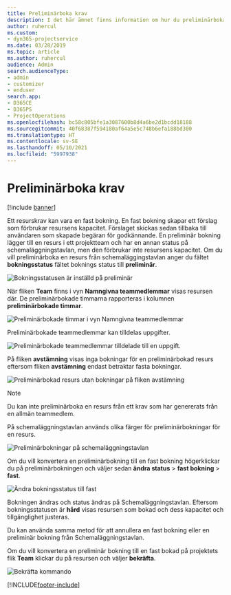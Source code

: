 ```yaml
---
title: Preliminärboka krav
description: I det här ämnet finns information om hur du preliminärbokar krav.
author: ruhercul
ms.custom:
- dyn365-projectservice
ms.date: 03/28/2019
ms.topic: article
ms.author: ruhercul
audience: Admin
search.audienceType:
- admin
- customizer
- enduser
search.app:
- D365CE
- D365PS
- ProjectOperations
ms.openlocfilehash: bc58c805bfe1a3087600b8d4a6be2d1bcdd18188
ms.sourcegitcommit: 40f68387f594180af64a5e5c748b6efa188bd300
ms.translationtype: HT
ms.contentlocale: sv-SE
ms.lasthandoff: 05/10/2021
ms.locfileid: "5997938"
---
```

# <a name="soft-book-requirements"></a>Preliminärboka krav

[!include [banner](../includes/psa-now-project-operations.md)]

Ett resurskrav kan vara en fast bokning. En fast bokning skapar ett förslag som förbrukar resursens kapacitet. Förslaget skickas sedan tillbaka till användaren som skapade begäran för godkännande. En preliminär bokning lägger till en resurs i ett projektteam och har en annan status på schemaläggningstavlan, men den förbrukar inte resursens kapacitet. Om du vill preliminärboka en resurs från schemaläggingstavlan anger du fältet **bokningsstatus** fältet boknings status till **preliminär**.

![Bokningsstatusen är inställd på preliminär](media/Resource-Management-image77.png)

När fliken **Team** finns i vyn **Namngivna teammedlemmar** visas resursen där. De preliminärbokade timmarna rapporteras i kolumnen **preliminärbokade timmar**.

![Preliminärbokade timmar i vyn Namngivna teammedlemmar](media/Resource-Management-image78.png)

Preliminärbokade teammedlemmar kan tilldelas uppgifter.

![Preliminärbokade teammedlemmar tilldelade till en uppgift.](media/Resource-Management-image79.png)

På fliken **avstämning** visas inga bokningar för en preliminärbokad resurs eftersom fliken **avstämning** endast betraktar fasta bokningar.

![Preliminärbokad resurs utan bokningar på fliken avstämning](media/Resource-Management-image80.png)

> [!NOTE]
> Du kan inte preliminärboka en resurs från ett krav som har genererats från en allmän teammedlem.

På schemaläggningstavlan används olika färger för preliminärbokningar för en resurs.

![Preliminärbokningar på schemaläggningstavlan](media/Resource-Management-image81.png)

Om du vill konvertera en preliminärbokning till en fast bokning högerklickar du på preliminärbokningen och väljer sedan **ändra status** \> **fast bokning** \> **fast**.

![Ändra bokningsstatus till fast](media/Resource-Management-image82.png)

Bokningen ändras och status ändras på Schemaläggningstavlan. Eftersom bokningsstatusen är **hård** visas resursen som bokad och dess kapacitet och tillgänglighet justeras.

Du kan använda samma metod för att annullera en fast bokning eller en preliminär bokning från Schemaläggningstavlan.

Om du vill konvertera en preliminär bokning till en fast bokad på projektets flik **Team** klickar du på resursen och väljer **bekräfta**.

![Bekräfta kommando](media/Resource-Management-image83.png)


[!INCLUDE[footer-include](../includes/footer-banner.md)]